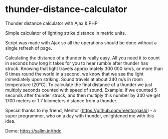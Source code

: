 # thunder-distance-calculator
Thunder distance calculator with Ajax &amp; PHP

Simple calculator of lighting strike distance in metric units.

Script was made with Ajax so all the operations should be done without a single refresh of page.

Calculating the distance of a thunder is really easy. All you need it to count in seconds how long it takes for you to hear rumble after thunder has struck. Knowing that light travels approximately 300 000 km/s, or more than 6 times round the world in a second, we know that we see the light immediately upon striking. Sound travels at about 340 m/s in room temperature (20℃). To calculate the final distance of a thunder we just multiply seconds counted with speed of sound. Example: If we counted 5 seconds after thunder struck, and then multiply this number by 340 we get 1700 meters or 1.7 kilometers distance from a thunder.

Special thanks to my friend, Mentor (https://github.com/mentorgashi) - a super programmer, who on a day with thunder, enlightened me with this idea.

Demo: https://sallm.in/thdc
